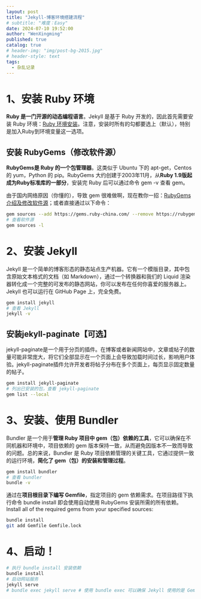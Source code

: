 ```yaml
---
layout: post
title: "Jekyll-博客环境搭建流程"
# subtitle: "难度：Easy"
date: 2024-07-10 19:52:00
author: "WenXingming"
published: true
catalog: true
# header-img: "img/post-bg-2015.jpg"
# header-style: text
tags:
  - 杂乱记录
---
```


# 1、安装 Ruby 环境

**Ruby 是一门开源的动态编程语言**。Jekyll 是基于 Ruby 开发的，因此首先需要安装 Ruby 环境：[Ruby 环境安装](https://www.runoob.com/ruby/ruby-environment.html)。注意，安装时所有的勾都要选上（默认），特别是加入Ruby到环境变量这一选项。

## 安装 RubyGems（修改软件源）

**RubyGems是 Ruby 的一个包管理器**。这类似于 Ubuntu 下的 apt-get，Centos 的 yum，Python 的 pip。RubyGems 大约创建于2003年11月，从**Ruby 1.9版起成为Ruby标准库的一部分**，安装完 Ruby 后可以通过命令 gem -v 查看 gem。

由于国内网络原因（你懂的），导致 gem 很难做啊，现在教你一招：[RubyGems 介绍及修改软件源](https://www.runoob.com/ruby/ruby-rubygems.html)；或者直接通过以下命令：
```bash
gem sources --add https://gems.ruby-china.com/ --remove https://rubygems.org/
# 查看软件源
gem sources -l
```

# 2、安装 Jekyll

Jekyll 是一个简单的博客形态的静态站点生产机器。它有一个模版目录，其中包含原始文本格式的文档（如 Markdown），通过一个转换器和我们的 Liquid 渲染器转化成一个完整的可发布的静态网站，你可以发布在任何你喜爱的服务器上。Jekyll 也可以运行在 GitHub Page 上，完全免费。

```bash
gem install jekyll
# 查看 Jekyll
jekyll -v
```

## 安装jekyll-paginate【可选】

jekyll-paginate是一个用于分页的插件。在博客或者新闻网站中，文章或帖子的数量可能非常庞大，将它们全部显示在一个页面上会导致加载时间过长，影响用户体验。jekyll-paginate插件允许开发者将帖子分布在多个页面上，每页显示固定数量的帖子。

```bash
gem install jekyll-paginate
# 列出已安装的包，查看 jekyll-paginate
gem list --local
```

# 3、安装、使用 Bundler

Bundler 是一个用于**管理 Ruby 项目中 gem（包）依赖的工具**，它可以确保在不同机器和环境中，项目依赖的 gem 版本保持一致，从而避免因版本不一致而导致的问题。总的来说，Bundler 是 Ruby 项目依赖管理的关键工具，它通过提供一致的运行环境，**简化了 gem（包）的安装和管理过程**。

```bash
gem install bundler
# 查看 bundler
bundle -v
```
通过在**项目根目录下编写 Gemfile**，指定项目的 gem 依赖需求。在项目路径下执行命令 bundle install 即会使用自动使用 RubyGems 安装所需的所有依赖。Install all of the required gems from your specified sources:

```bash
bundle install
git add Gemfile Gemfile.lock
```
# 4、启动！

```bash
# 执行 bundle install 安装依赖
bundle install
# 启动网站服务
jekyll serve 
# bundle exec jekyll serve # 使用 bundle exec 可以确保 Jekyll 使用的是 Gemfile 中指定的 gem 版本，而不是全局安装的版本
```





